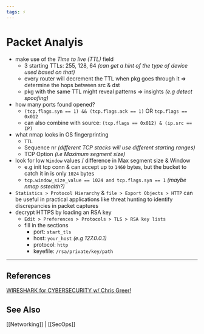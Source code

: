 ```yaml
---
tags: ⚡
---
```


# Packet Analyis

- make use of the *Time to live (TTL)* field
	- 3 starting TTLs: 255, 128, 64 *(can get a hint of the type of device used based on that)*
	- every router will decrement the TTL when pkg goes through it => determine the hops between src & dst
	- pkg with the same TTL might reveal patterns => insights *(e.g detect spoofing)*
- how many ports found opened?
	- `(tcp.flags.syn == 1) && (tcp.flags.ack == 1)` OR `tcp.flags == 0x012`
	- can also combine with source: `(tcp.flags == 0x012) & (ip.src == IP)`
- what nmap looks in OS fingerprinting
	- `TTL`
	- Sequence nr *(different TCP stacks will use different starting ranges)*
	- TCP Option *(i.e Maximum segment size)*
- look for low `Window` values / difference in Max segment size & Window
	- e.g init tcp conn & can accept up to `1460` bytes, but the bucket to catch it in is only `1024` bytes
	- `tcp.window_size_value == 1024 and tcp.flags.syn == 1` *(maybe nmap sstealth?)*
- `Statistics > Protocol Hierarchy` & `file > Export Objects > HTTP` can be useful in practical applications like threat hunting to identify discrepancies in packet captures
- decrypt HTTPS by loading an RSA key
	- `Edit > Preferences > Protocols > TLS > RSA key lists`
	- fill in the sections
		- port: `start_tls`
		- host: `your_host` *(e.g 127.0.0.1)*
		- protocol: `http`
		- keyefile: `/rsa/private/key/path`

---

## References
[WIRESHARK for CYBERSECURITY w/ Chris Greer!](https://www.youtube.com/watch?v=jFJMt-y6ZvU)

## See Also
[[Networking]] | [[SecOps]]
